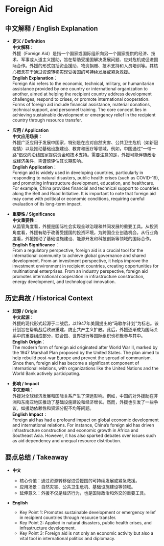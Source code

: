 # Foreign Aid

## 中文解释 / English Explanation

* **定义 / Definition**  
  **中文解释**：  
  外援（Foreign Aid）是指一个国家或国际组织向另一个国家提供的经济、技术、军事或人道主义援助，旨在帮助受援国解决发展问题、应对危机或促进国际合作。外援的形式包括资金援助、物资捐赠、技术支持和人员培训等。其核心概念在于通过资源转移实现受援国的可持续发展或紧急救援。  
  **English Explanation**：  
  Foreign Aid refers to the economic, technical, military, or humanitarian assistance provided by one country or international organization to another, aimed at helping the recipient country address development challenges, respond to crises, or promote international cooperation. Forms of foreign aid include financial assistance, material donations, technical support, and personnel training. The core concept lies in achieving sustainable development or emergency relief in the recipient country through resource transfer.

* **应用 / Application**  
  **中文应用场景**：  
  外援广泛应用于发展中国家，特别是在应对自然灾害、公共卫生危机（如新冠疫情）以及推动基础设施建设、教育和医疗等领域。例如，中国通过“一带一路”倡议向沿线国家提供资金和技术支持。需要注意的是，外援可能伴随政治或经济条件，需谨慎评估其长期影响。  
  **English Application**：  
  Foreign aid is widely used in developing countries, particularly in responding to natural disasters, public health crises (such as COVID-19), and promoting infrastructure development, education, and healthcare. For example, China provides financial and technical support to countries along the Belt and Road Initiative. It is important to note that foreign aid may come with political or economic conditions, requiring careful evaluation of its long-term impact.

* **重要性 / Significance**  
  **中文重要性**：  
  从监管角度看，外援是国际社会实现全球治理和共同发展的重要工具。从投资角度看，外援有助于改善受援国的投资环境，为跨国企业创造机会。从行业角度看，外援推动了基础设施建设、能源开发和科技创新等领域的国际合作。  
  **English Significance**：  
  From a regulatory perspective, foreign aid is a crucial tool for the international community to achieve global governance and shared development. From an investment perspective, it helps improve the investment environment in recipient countries, creating opportunities for multinational enterprises. From an industry perspective, foreign aid promotes international cooperation in infrastructure construction, energy development, and technological innovation.

## 历史典故 / Historical Context

* **起源 / Origin**  
  **中文起源**：  
  外援的现代形式起源于二战后，以1947年美国提出的“马歇尔计划”为标志。该计划旨在帮助战后欧洲重建，防止共产主义扩散。此后，外援逐渐成为国际关系中的重要组成部分，联合国、世界银行等国际组织也积极参与其中。  
  **English Origin**：  
  The modern form of foreign aid originated after World War II, marked by the 1947 Marshall Plan proposed by the United States. The plan aimed to help rebuild post-war Europe and prevent the spread of communism. Since then, foreign aid has become a significant component of international relations, with organizations like the United Nations and the World Bank actively participating.

* **影响 / Impact**  
  **中文影响**：  
  外援对全球经济发展和国际关系产生了深远影响。例如，中国的对外援助在非洲和东南亚地区推动了基础设施建设和经济增长。然而，外援也引发了一些争议，如援助依赖性和资源分配不均等问题。  
  **English Impact**：  
  Foreign aid has had a profound impact on global economic development and international relations. For instance, China’s foreign aid has driven infrastructure construction and economic growth in Africa and Southeast Asia. However, it has also sparked debates over issues such as aid dependency and unequal resource distribution.

## 要点总结 / Takeaway

* **中文**  
  - 核心价值：通过资源转移促进受援国的可持续发展或紧急救援。  
  - 应用场景：自然灾害、公共卫生危机、基础设施建设等领域。  
  - 延伸意义：外援不仅是经济行为，也是国际政治和外交的重要工具。  

* **English**  
  - Key Point 1: Promotes sustainable development or emergency relief in recipient countries through resource transfer.  
  - Key Point 2: Applied in natural disasters, public health crises, and infrastructure development.  
  - Key Point 3: Foreign aid is not only an economic activity but also a vital tool in international politics and diplomacy.